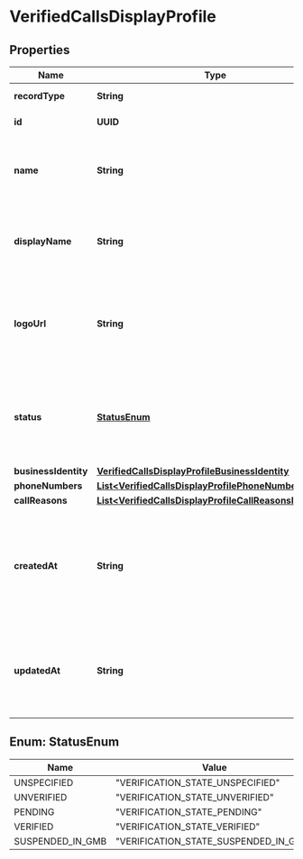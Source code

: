 

# VerifiedCallsDisplayProfile


## Properties

| Name | Type | Description | Notes |
|------------ | ------------- | ------------- | -------------|
|**recordType** | **String** |  |  [optional] [readonly] |
|**id** | **UUID** |  |  [optional] [readonly] |
|**name** | **String** | The Verified Calls Display Profile&#39;s name |  [optional] |
|**displayName** | **String** | The display name to be shown as the caller name in phones |  [optional] |
|**logoUrl** | **String** | The URL pointing to a public image file that will be displayed during calls in phones |  [optional] |
|**status** | [**StatusEnum**](#StatusEnum) | The approval status of the Verified Calls Display Profile in Google |  [optional] [readonly] |
|**businessIdentity** | [**VerifiedCallsDisplayProfileBusinessIdentity**](VerifiedCallsDisplayProfileBusinessIdentity.md) |  |  [optional] |
|**phoneNumbers** | [**List&lt;VerifiedCallsDisplayProfilePhoneNumbersInner&gt;**](VerifiedCallsDisplayProfilePhoneNumbersInner.md) |  |  [optional] |
|**callReasons** | [**List&lt;VerifiedCallsDisplayProfileCallReasonsInner&gt;**](VerifiedCallsDisplayProfileCallReasonsInner.md) |  |  [optional] |
|**createdAt** | **String** | An ISO 8601 datetime string for when the display profile was added to the Telnyx platform |  [optional] [readonly] |
|**updatedAt** | **String** | An ISO 8601 datetime string for when the display profile was updated |  [optional] [readonly] |



## Enum: StatusEnum

| Name | Value |
|---- | -----|
| UNSPECIFIED | &quot;VERIFICATION_STATE_UNSPECIFIED&quot; |
| UNVERIFIED | &quot;VERIFICATION_STATE_UNVERIFIED&quot; |
| PENDING | &quot;VERIFICATION_STATE_PENDING&quot; |
| VERIFIED | &quot;VERIFICATION_STATE_VERIFIED&quot; |
| SUSPENDED_IN_GMB | &quot;VERIFICATION_STATE_SUSPENDED_IN_GMB&quot; |



